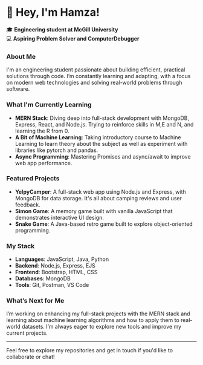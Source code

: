 # 👋 Hey, I'm Hamza!

🎓 **Engineering student at McGill University**  
💻 **Aspiring Problem Solver and ComputerDebugger**

### About Me
I'm an engineering student passionate about building efficient, practical solutions through code. I’m constantly learning and adapting, with a focus on modern web technologies and solving real-world problems through software.

### What I'm Currently Learning
- **MERN Stack**: Diving deep into full-stack development with MongoDB, Express, React, and Node.js. Trying to reinforce skills in M,E and N, and learning the R from 0.
- **A Bit of Machine Learning**: Taking introductory course to Machine Learning to learn theory about the subject as well as experiment with libraries like pytorch and pandas.
- **Async Programming**: Mastering Promises and async/await to improve web app performance.

### Featured Projects
- **YelpyCamper**: A full-stack web app using Node.js and Express, with MongoDB for data storage. It's all about camping reviews and user feedback.
- **Simon Game**: A memory game built with vanilla JavaScript that demonstrates interactive UI design.
- **Snake Game**: A Java-based retro game built to explore object-oriented programming.

### My Stack
- **Languages**: JavaScript, Java, Python
- **Backend**: Node.js, Express, EJS
- **Frontend**: Bootstrap, HTML, CSS
- **Databases**: MongoDB
- **Tools**: Git, Postman, VS Code

### What’s Next for Me
I’m working on enhancing my full-stack projects with the MERN stack and learning about machine learning algorithms and how to apply them to real-world datasets. I’m always eager to explore new tools and improve my current projects.

---

Feel free to explore my repositories and get in touch if you'd like to collaborate or chat!

